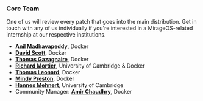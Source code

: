 ### Core Team

One of us will review every patch that goes into the main distribution. Get in
touch with any of us individually if you're interested in a MirageOS-related
internship at our respective institutions.

* **[Anil Madhavapeddy](http://anil.recoil.org)**, Docker
* **[David Scott](http://dave.recoil.org)**, Docker
* **[Thomas Gazagnaire](http://thomas.gazagnaire.org)**, Docker
* **[Richard Mortier](http://mort.io/)**, University of Cambridge & Docker
* **[Thomas Leonard](http://roscidus.com/blog/)**, Docker
* **[Mindy Preston](http://www.somerandomidiot.com)**, Docker
* **[Hannes Mehnert](https://hannes.nqsb.io)**, University of Cambridge
* Community Manager: **[Amir Chaudhry](http://amirchaudhry.com/)**, Docker
